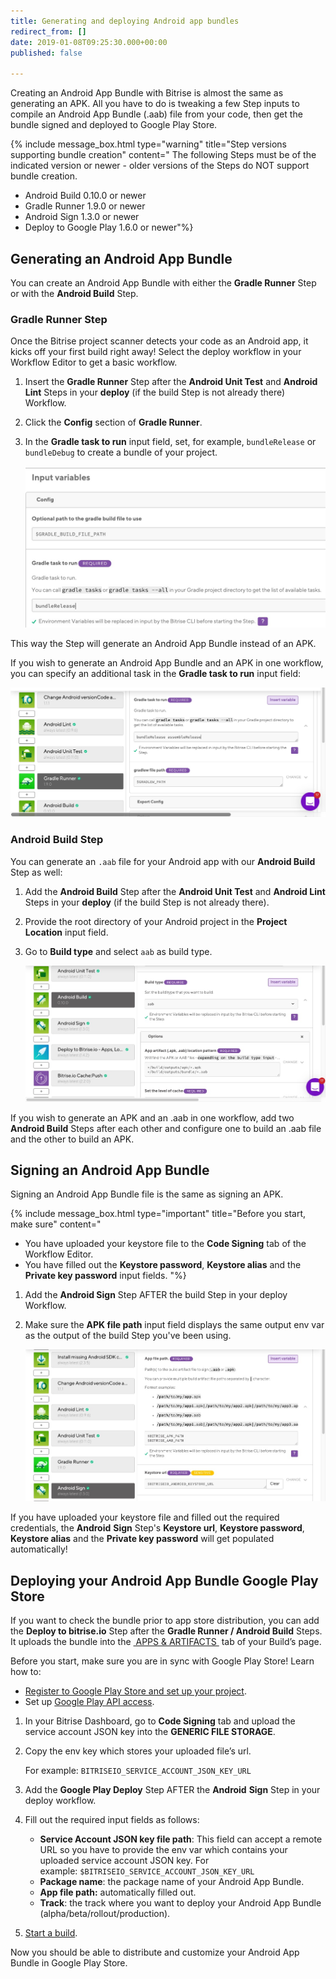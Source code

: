 ```yaml
---
title: Generating and deploying Android app bundles
redirect_from: []
date: 2019-01-08T09:25:30.000+00:00
published: false

---
```

Creating an Android App Bundle with Bitrise is almost the same as generating an APK. All you have to do is tweaking a few Step inputs to compile an Android App Bundle (.aab) file from your code, then get the bundle signed and deployed to Google Play Store.

{% include message_box.html type="warning" title="Step versions supporting bundle creation" content=" The following Steps must be of the indicated version or newer - older versions of the Steps do NOT support bundle creation.

* Android Build 0.10.0 or newer
* Gradle Runner 1.9.0 or newer
* Android Sign 1.3.0 or newer
* Deploy to Google Play 1.6.0 or newer"%}

## Generating an Android App Bundle

You can create an Android App Bundle with either the **Gradle Runner** Step or with the **Android Build** Step.

### Gradle Runner Step

Once the Bitrise project scanner detects your code as an Android app, it kicks off your first build right away! Select the deploy workflow in your Workflow Editor to get a basic workflow.

1. Insert the **Gradle Runner** Step after the **Android Unit Test** and **Android Lint** Steps in your **deploy** (if the build Step is not already there) Workflow.
2. Click the **Config** section of **Gradle Runner**.
3. In the **Gradle task to run** input field, set, for example, `bundleRelease` or `bundleDebug` to create a bundle of your project.

   ![](/img/bundlerelease.jpg)

This way the Step will generate an Android App Bundle instead of an APK.

If you wish to generate an Android App Bundle and an APK in one workflow, you can specify an additional task in the **Gradle task to run** input field:

![](/img/assemble-bundle-gradle-runner.jpg)

### Android Build Step

You can generate an `.aab` file for your Android app with our **Android Build** Step as well:

1. Add the **Android Build** Step after the **Android Unit Test** and **Android Lint** Steps in your **deploy** (if the build Step is not already there).
2. Provide the root directory of your Android project in the **Project Location** input field.
3. Go to **Build type** and select `aab` as build type.

   ![](/img/android-build-aab-config.jpg)

If you wish to generate an APK and an .aab in one workflow, add two **Android Build** Steps after each other and configure one to build an .aab file and the other to build an APK.

## Signing an Android App Bundle

Signing an Android App Bundle file is the same as signing an APK.

{% include message_box.html type="important" title="Before you start, make sure" content="

* You have uploaded your keystore file to the **Code Signing** tab of the Workflow Editor.
* You have filled out the **Keystore password**, **Keystore alias** and the **Private key password** input fields.
  "%}

1. Add the **Android Sign** Step AFTER the build Step in your deploy Workflow.
2. Make sure the **APK file path** input field displays the same output env var as the output of the build Step you've been using.

   ![](/img/android-sign-aab-apk.jpg)

If you have uploaded your keystore file and filled out the required credentials, the **Android** **Sign** Step's **Keystore url**, **Keystore password**, **Keystore alias** and the **Private key password** will get populated automatically!

## Deploying your Android App Bundle Google Play Store

If you want to check the bundle prior to app store distribution, you can add the **Deploy to bitrise.io** Step after the **Gradle Runner / Android Build** Steps. It uploads the bundle into the [ APPS & ARTIFACTS ](https://devcenter.bitrise.io/builds/build-artifacts-online/) tab of your Build’s page.

Before you start, make sure you are in sync with Google Play Store! Learn how to:

* [Register to Google Play Store and set up your project](https://devcenter.bitrise.io/tutorials/deploy/android-deployment/#register-to-google-play-store-and-set-up-your-first-project).
* Set up [Google Play API access](https://devcenter.bitrise.io/tutorials/deploy/android-deployment/#set-up-google-play-api-access).

1. In your Bitrise Dashboard, go to **Code Signing** tab and upload the service account JSON key into the **GENERIC FILE STORAGE**.
2. Copy the env key which stores your uploaded file’s url.

   For example: `BITRISEIO_SERVICE_ACCOUNT_JSON_KEY_URL`
3. Add the **Google Play Deploy** Step AFTER the **Android** **Sign** Step in your deploy workflow.
4. Fill out the required input fields as follows:
   * **Service Account JSON key file path**: This field can accept a remote URL so you have to provide the env var which contains your uploaded service account JSON key. For example: `$BITRISEIO_SERVICE_ACCOUNT_JSON_KEY_URL`
   * **Package name**: the package name of your Android App Bundle.
   * **App file path:**  automatically filled out.
   * **Track**: the track where you want to deploy your Android App Bundle (alpha/beta/rollout/production).
5. [Start a build]().

Now you should be able to distribute and customize your Android App Bundle in Google Play Store.